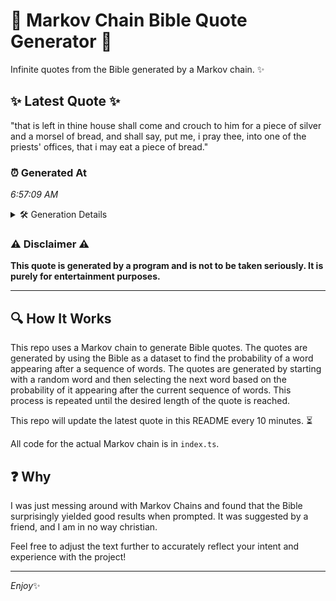 # 📖 Markov Chain Bible Quote Generator 📖

Infinite quotes from the Bible generated by a Markov chain. ✨

## ✨ Latest Quote ✨
"that is left in thine house shall come and crouch to him for a piece of silver and a morsel of bread, and shall say, put me, i pray thee, into one of the priests' offices, that i may eat a piece of bread."

### ⏰ Generated At
*6:57:09 AM*

<details>
    <summary>🛠️ Generation Details</summary>
    <p>
        <strong>🌱 Seed:</strong> that<br>
        <strong>🔄 Iterations:</strong> 43<br>
        <strong>📜 Context History:</strong><br>[ that ]: is<br>[ that, is ]: left<br>[ that, is, left ]: in<br>[ that, is, left, in ]: thine<br>[ that, is, left, in, thine ]: house<br>[ that, is, left, in, thine, house ]: shall<br>[ is, left, in, thine, house, shall ]: come<br>[ left, in, thine, house, shall, come ]: and<br>[ in, thine, house, shall, come, and ]: crouch<br>[ thine, house, shall, come, and, crouch ]: to<br>[ house, shall, come, and, crouch, to ]: him<br>[ shall, come, and, crouch, to, him ]: for<br>[ come, and, crouch, to, him, for ]: a<br>[ and, crouch, to, him, for, a ]: piece<br>[ crouch, to, him, for, a, piece ]: of<br>[ to, him, for, a, piece, of ]: silver<br>[ him, for, a, piece, of, silver ]: and<br>[ for, a, piece, of, silver, and ]: a<br>[ a, piece, of, silver, and, a ]: morsel<br>[ piece, of, silver, and, a, morsel ]: of<br>[ of, silver, and, a, morsel, of ]: bread,<br>[ silver, and, a, morsel, of, bread, ]: and<br>[ and, a, morsel, of, bread,, and ]: shall<br>[ a, morsel, of, bread,, and, shall ]: say,<br>[ morsel, of, bread,, and, shall, say, ]: put<br>[ of, bread,, and, shall, say,, put ]: me,<br>[ bread,, and, shall, say,, put, me, ]: i<br>[ and, shall, say,, put, me,, i ]: pray<br>[ shall, say,, put, me,, i, pray ]: thee,<br>[ say,, put, me,, i, pray, thee, ]: into<br>[ put, me,, i, pray, thee,, into ]: one<br>[ me,, i, pray, thee,, into, one ]: of<br>[ i, pray, thee,, into, one, of ]: the<br>[ pray, thee,, into, one, of, the ]: priests'<br>[ thee,, into, one, of, the, priests' ]: offices,<br>[ into, one, of, the, priests', offices, ]: that<br>[ one, of, the, priests', offices,, that ]: i<br>[ of, the, priests', offices,, that, i ]: may<br>[ the, priests', offices,, that, i, may ]: eat<br>[ priests', offices,, that, i, may, eat ]: a<br>[ offices,, that, i, may, eat, a ]: piece<br>[ that, i, may, eat, a, piece ]: of<br>[ i, may, eat, a, piece, of ]: bread.<br>
    </p>
</details>

### ⚠️ Disclaimer ⚠️
**This quote is generated by a program and is not to be taken seriously. It is purely for entertainment purposes.**

---

## 🔍 How It Works

This repo uses a Markov chain to generate Bible quotes. The quotes are generated by using the Bible as a dataset to find the probability of a word appearing after a sequence of words. The quotes are generated by starting with a random word and then selecting the next word based on the probability of it appearing after the current sequence of words. This process is repeated until the desired length of the quote is reached.

This repo will update the latest quote in this README every 10 minutes. ⏳

All code for the actual Markov chain is in `index.ts`.

## ❓ Why

I was just messing around with Markov Chains and found that the Bible surprisingly yielded good results when prompted. 
It was suggested by a friend, and I am in no way christian.

Feel free to adjust the text further to accurately reflect your intent and experience with the project!

---

*Enjoy*✨
